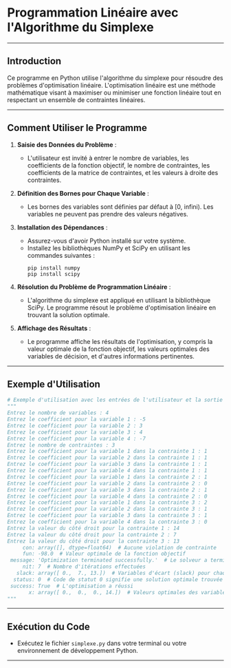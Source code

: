 # Programmation Linéaire avec l'Algorithme du Simplexe
---

## Introduction

Ce programme en Python utilise l'algorithme du simplexe pour résoudre des problèmes d'optimisation linéaire. L'optimisation linéaire est une méthode mathématique visant à maximiser ou minimiser une fonction linéaire tout en respectant un ensemble de contraintes linéaires.

---

## Comment Utiliser le Programme

1. **Saisie des Données du Problème** :
   - L'utilisateur est invité à entrer le nombre de variables, les coefficients de la fonction objectif, le nombre de contraintes, les coefficients de la matrice de contraintes, et les valeurs à droite des contraintes.

2. **Définition des Bornes pour Chaque Variable** :
   - Les bornes des variables sont définies par défaut à [0, infini). Les variables ne peuvent pas prendre des valeurs négatives.

3. **Installation des Dépendances** :
   - Assurez-vous d'avoir Python installé sur votre système.
   - Installez les bibliothèques NumPy et SciPy en utilisant les commandes suivantes :
     ```
     pip install numpy
     pip install scipy
     ```

4. **Résolution du Problème de Programmation Linéaire** :
   - L'algorithme du simplexe est appliqué en utilisant la bibliothèque SciPy. Le programme résout le problème d'optimisation linéaire en trouvant la solution optimale.

5. **Affichage des Résultats** :
   - Le programme affiche les résultats de l'optimisation, y compris la valeur optimale de la fonction objectif, les valeurs optimales des variables de décision, et d'autres informations pertinentes.
---

## Exemple d'Utilisation

```python
# Exemple d'utilisation avec les entrées de l'utilisateur et la sortie attendue
"""
Entrez le nombre de variables : 4
Entrez le coefficient pour la variable 1 : -5
Entrez le coefficient pour la variable 2 : 3
Entrez le coefficient pour la variable 3 : 4
Entrez le coefficient pour la variable 4 : -7
Entrez le nombre de contraintes : 3
Entrez le coefficient pour la variable 1 dans la contrainte 1 : 1
Entrez le coefficient pour la variable 2 dans la contrainte 1 : 1
Entrez le coefficient pour la variable 3 dans la contrainte 1 : 1
Entrez le coefficient pour la variable 4 dans la contrainte 1 : 1
Entrez le coefficient pour la variable 1 dans la contrainte 2 : 1
Entrez le coefficient pour la variable 2 dans la contrainte 2 : 0
Entrez le coefficient pour la variable 3 dans la contrainte 2 : 1
Entrez le coefficient pour la variable 4 dans la contrainte 2 : 0
Entrez le coefficient pour la variable 1 dans la contrainte 3 : 2
Entrez le coefficient pour la variable 2 dans la contrainte 3 : 1
Entrez le coefficient pour la variable 3 dans la contrainte 3 : 1
Entrez le coefficient pour la variable 4 dans la contrainte 3 : 0
Entrez la valeur du côté droit pour la contrainte 1 : 14
Entrez la valeur du côté droit pour la contrainte 2 : 7
Entrez la valeur du côté droit pour la contrainte 3 : 13
     con: array([], dtype=float64)  # Aucune violation de contrainte
     fun: -98.0  # Valeur optimale de la fonction objectif
 message: 'Optimization terminated successfully.'  # Le solveur a terminé avec succès
     nit: 7  # Nombre d'itérations effectuées
   slack: array([ 0.,  7., 13.])  # Variables d'écart (slack) pour chaque contrainte
  status: 0  # Code de statut 0 signifie une solution optimale trouvée
 success: True  # L'optimisation a réussi
       x: array([ 0.,  0.,  0., 14.])  # Valeurs optimales des variables
"""
```
---

## Exécution du Code

- Exécutez le fichier `simplexe.py` dans votre terminal ou votre environnement de développement Python.

---
